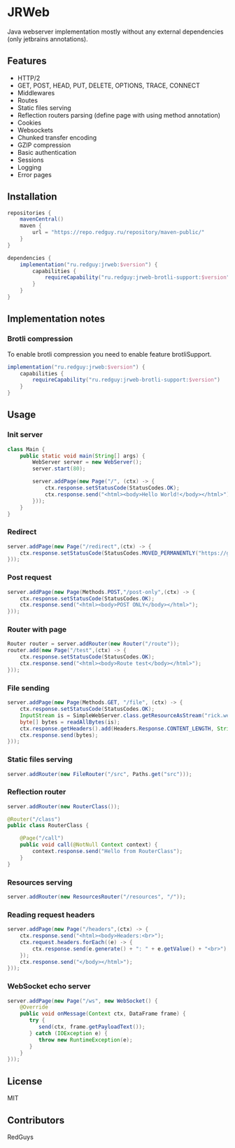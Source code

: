 # JRWeb

Java webserver implementation mostly without any external dependencies (only jetbrains annotations).

## Features

- HTTP/2
- GET, POST, HEAD, PUT, DELETE, OPTIONS, TRACE, CONNECT
- Middlewares
- Routes
- Static files serving
- Reflection routers parsing (define page with using method annotation)
- Cookies
- Websockets
- Chunked transfer encoding
- GZIP compression
- Basic authentication
- Sessions
- Logging
- Error pages

## Installation
```groovy
repositories {
    mavenCentral()
    maven {
        url = "https://repo.redguy.ru/repository/maven-public/"
    }
}

dependencies {
    implementation("ru.redguy:jrweb:$version") {
        capabilities {
            requireCapability("ru.redguy:jrweb-brotli-support:$version")
        }
    }
}
```

## Implementation notes

### Brotli compression
To enable brotli compression you need to enable feature brotliSupport.
```groovy
implementation("ru.redguy:jrweb:$version") {
    capabilities {
        requireCapability("ru.redguy:jrweb-brotli-support:$version")
    }
}
```

## Usage

### Init server

```java
class Main {
    public static void main(String[] args) {
        WebServer server = new WebServer();
        server.start(80);

        server.addPage(new Page("/", (ctx) -> {
            ctx.response.setStatusCode(StatusCodes.OK);
            ctx.response.send("<html><body>Hello World!</body></html>");
        }));
    }
}
```

### Redirect

```java
server.addPage(new Page("/redirect",(ctx) -> {
    ctx.response.setStatusCode(StatusCodes.MOVED_PERMANENTLY("https://google.com"));
}));
```

### Post request

```java
server.addPage(new Page(Methods.POST,"/post-only",(ctx) -> {
    ctx.response.setStatusCode(StatusCodes.OK);
    ctx.response.send("<html><body>POST ONLY</body></html>");
}));
```

### Router with page

```java
Router router = server.addRouter(new Router("/route"));
router.add(new Page("/test",(ctx) -> {
    ctx.response.setStatusCode(StatusCodes.OK);
    ctx.response.send("<html><body>Route test</body></html>");
}));
```

### File sending

```java
server.addPage(new Page(Methods.GET, "/file", (ctx) -> {
    ctx.response.setStatusCode(StatusCodes.OK);
    InputStream is = SimpleWebServer.class.getResourceAsStream("rick.webp");
    byte[] bytes = readAllBytes(is);
    ctx.response.getHeaders().add(Headers.Response.CONTENT_LENGTH, String.valueOf(bytes.length));
    ctx.response.send(bytes);
}));
```

### Static files serving

```java
server.addRouter(new FileRouter("/src", Paths.get("src")));
```

### Reflection router

```java
server.addRouter(new RouterClass());
```

```java
@Router("/class")
public class RouterClass {

    @Page("/call")
    public void call(@NotNull Context context) {
        context.response.send("Hello from RouterClass");
    }
}
```

### Resources serving

```java
server.addRouter(new ResourcesRouter("/resources", "/"));
```

### Reading request headers
    
```java
server.addPage(new Page("/headers",(ctx) -> {
    ctx.response.send("<html><body>Headers:<br>");
    ctx.request.headers.forEach((e) -> {
        ctx.response.send(e.generate() + ": " + e.getValue() + "<br>");
    });
    ctx.response.send("</body></html>");
}));
```

### WebSocket echo server

```java
server.addPage(new Page("/ws", new WebSocket() {
    @Override
    public void onMessage(Context ctx, DataFrame frame) {
       try {
          send(ctx, frame.getPayloadText());
       } catch (IOException e) {
          throw new RuntimeException(e);
       }
    }
}));
```

## License
MIT

## Contributors
RedGuys

